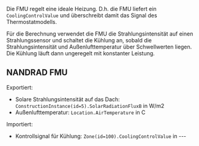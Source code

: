 Die FMU regelt eine ideale Heizung. D.h. die FMU liefert
ein `CoolingControlValue` und überschreibt damit das Signal
des Thermostatmodells.

Für die Berechnung verwendet die FMU die Strahlungsintensität
auf einen Strahlungssensor und schaltet die Kühlung an, sobald die
Strahlungsintensität und Außenlufttemperatur über Schwellwerten liegen.
Die Kühlung läuft dann ungeregelt mit konstanter Leistung.


## NANDRAD FMU

Exportiert:

- Solare Strahlungsintensität auf das Dach: `ConstructionInstance(id=5).SolarRadiationFluxB` in W/m2
- Außenlufttemperatur: `Location.AirTemperature` in C

Importiert:

- Kontrollsignal für Kühlung: `Zone(id=100).CoolingControlValue` in ---


